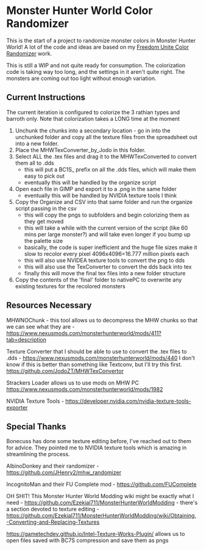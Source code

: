 # Monster Hunter World Color Randomizer

This is the start of a project to randomize monster colors in Monster Hunter World! A lot of the code and ideas are based on my [Freedom Unite Color Randomizer](https://github.com/nuzcraft/FreedomUniteColorRandomizer) work.

This is still a WIP and not quite ready for consumption. The colorization code is taking way too long, and the settings in it aren't quite right. The monsters are coming out too light without enough variation.

## Current Instructions

The current iteration is configured to colorize the 3 rathian types and barroth only. Note that colorization takes a LONG time at the moment

1. Unchunk the chunks into a secondary location - go in into the unchunked folder and copy all the texture files from the spreadsheet out into a new folder.
2. Place the MHWTexConverter_by_Jodo in this folder.
3. Select ALL the .tex files and drag it to the MHWTexConverted to convert them all to .dds
   - this will put a BC1S\_ prefix on all the .dds files, which will make them easy to pick out
   - eventually this will be handled by the organize script
4. Open each file in GIMP and export it to a .png in the same folder
   - eventually this will be handled by NVIDIA texture tools I think
5. Copy the Organize and CSV into that same folder and run the organize script passing in the csv
   - this will copy the pngs to subfolders and begin colorizing them as they get moved
   - this will take a while with the current version of the script (like 60 mins per large monster?) and will take even longer if you bump up the palette size
   - basically, the code is super inefficient and the huge file sizes make it slow to recolor every pixel 4096x4096=16.777 million pixels each
   - this will also use NVIDEA texture tools to convert the png to dds
   - this will also use the TexConverter to convert the dds back into tex
   - finally this will move the final tex files into a new folder structure
6. Copy the contents of the 'final' folder to nativePC to overwrite any existing textures for the recolored monsters

## Resources Necessary

MHWNOChunk - this tool allows us to decompress the MHW chunks so that we can see what they are - https://www.nexusmods.com/monsterhunterworld/mods/411?tab=description

Texture Converter that I should be able to use to convert the .tex files to .dds - https://www.nexusmods.com/monsterhunterworld/mods/440 I don't know if this is better than something like Textconv, but I'll try this first. https://github.com/JodoZT/MHWTexConvertor

Strackers Loader allows us to use mods on MHW PC https://www.nexusmods.com/monsterhunterworld/mods/1982

NVIDIA Texture Tools - https://developer.nvidia.com/nvidia-texture-tools-exporter

## Special Thanks

Bonecuss has done some texture editing before, I've reached out to them for advice. They pointed me to NVIDIA texture tools which is amazing in streamlining the process.

AlbinoDonkey and their randomizer - https://github.com/JHenry2/mhw_randomizer

IncognitoMan and their FU Complete mod - https://github.com/FUComplete

OH SHIT! This Monster Hunter World Modding wiki might be exactly what I need - https://github.com/Ezekial711/MonsterHunterWorldModding - there's a section devoted to texture editing - https://github.com/Ezekial711/MonsterHunterWorldModding/wiki/Obtaining,-Converting-and-Replacing-Textures

https://gametechdev.github.io/Intel-Texture-Works-Plugin/ allows us to open files saved with BC7S compression and save them as pngs
